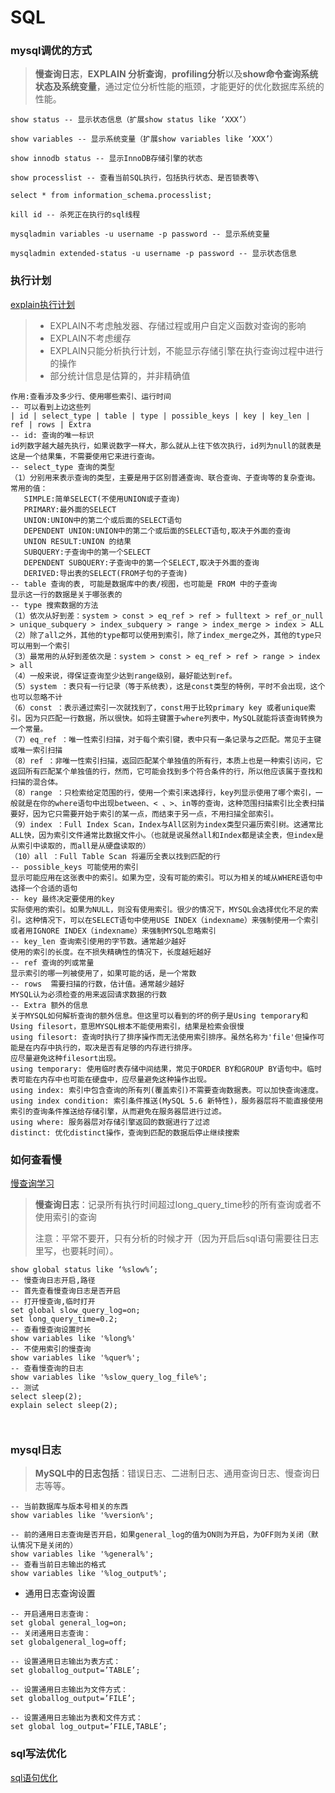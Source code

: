# SQL

### mysql调优的方式

>**慢查询日志**，**EXPLAIN 分析查询**，**profiling分析**以及**show命令查询系统状态及系统变量**，通过定位分析性能的瓶颈，才能更好的优化数据库系统的性能。

```mysql
show status -- 显示状态信息（扩展show status like ‘XXX’）

show variables -- 显示系统变量（扩展show variables like ‘XXX’）

show innodb status -- 显示InnoDB存储引擎的状态

show processlist -- 查看当前SQL执行，包括执行状态、是否锁表等\

select * from information_schema.processlist;

kill id -- 杀死正在执行的sql线程

mysqladmin variables -u username -p password -- 显示系统变量

mysqladmin extended-status -u username -p password -- 显示状态信息
```

### 执行计划

[explain执行计划](https://www.cnblogs.com/xiaoboluo768/p/5400990.html)

>- EXPLAIN不考虑触发器、存储过程或用户自定义函数对查询的影响
>- EXPLAIN不考虑缓存
>- EXPLAIN只能分析执行计划，不能显示存储引擎在执行查询过程中进行的操作
>- 部分统计信息是估算的，并非精确值

```
作用:查看涉及多少行、使用哪些索引、运行时间
-- 可以看到上边这些列
| id | select_type | table | type | possible_keys | key | key_len | ref | rows | Extra
-- id: 查询的唯一标识
id列数字越大越先执行，如果说数字一样大，那么就从上往下依次执行，id列为null的就表是这是一个结果集，不需要使用它来进行查询。
-- select_type 查询的类型
（1）分别用来表示查询的类型，主要是用于区别普通查询、联合查询、子查询等的复杂查询。
常用的值：
   SIMPLE:简单SELECT(不使用UNION或子查询)
   PRIMARY:最外面的SELECT
   UNION:UNION中的第二个或后面的SELECT语句
   DEPENDENT UNION:UNION中的第二个或后面的SELECT语句,取决于外面的查询
   UNION RESULT:UNION 的结果
   SUBQUERY:子查询中的第一个SELECT
   DEPENDENT SUBQUERY:子查询中的第一个SELECT,取决于外面的查询
   DERIVED:导出表的SELECT(FROM子句的子查询)
-- table 查询的表, 可能是数据库中的表/视图，也可能是 FROM 中的子查询
显示这一行的数据是关于哪张表的
-- type 搜索数据的方法
（1）依次从好到差：system > const > eq_ref > ref > fulltext > ref_or_null > unique_subquery > index_subquery > range > index_merge > index > ALL
（2）除了all之外，其他的type都可以使用到索引，除了index_merge之外，其他的type只可以用到一个索引
（3）最常用的从好到差依次是：system > const > eq_ref > ref > range > index > all
（4）一般来说，得保证查询至少达到range级别，最好能达到ref。
（5）system ：表只有一行记录（等于系统表），这是const类型的特例，平时不会出现，这个也可以忽略不计
（6）const ：表示通过索引一次就找到了，const用于比较primary key 或者unique索引。因为只匹配一行数据，所以很快。如将主键置于where列表中，MySQL就能将该查询转换为一个常量。 
（7）eq_ref ：唯一性索引扫描，对于每个索引键，表中只有一条记录与之匹配。常见于主键或唯一索引扫描
（8）ref ：非唯一性索引扫描，返回匹配某个单独值的所有行，本质上也是一种索引访问，它返回所有匹配某个单独值的行，然而，它可能会找到多个符合条件的行，所以他应该属于查找和扫描的混合体。
（8）range ：只检索给定范围的行，使用一个索引来选择行，key列显示使用了哪个索引，一般就是在你的where语句中出现between、< 、>、in等的查询，这种范围扫描索引比全表扫描要好，因为它只需要开始于索引的某一点，而结束于另一点，不用扫描全部索引。
（9）index ：Full Index Scan，Index与All区别为index类型只遍历索引树。这通常比ALL快，因为索引文件通常比数据文件小。（也就是说虽然all和Index都是读全表，但index是从索引中读取的，而all是从硬盘读取的）
（10）all ：Full Table Scan 将遍历全表以找到匹配的行 
-- possible_keys 可能使用的索引
显示可能应用在这张表中的索引。如果为空，没有可能的索引。可以为相关的域从WHERE语句中选择一个合适的语句
-- key 最终决定要使用的key
实际使用的索引。如果为NULL，则没有使用索引。很少的情况下，MYSQL会选择优化不足的索引。这种情况下，可以在SELECT语句中使用USE INDEX（indexname）来强制使用一个索引或者用IGNORE INDEX（indexname）来强制MYSQL忽略索引
-- key_len 查询索引使用的字节数。通常越少越好
使用的索引的长度。在不损失精确性的情况下，长度越短越好
-- ref 查询的列或常量
显示索引的哪一列被使用了，如果可能的话，是一个常数
-- rows  需要扫描的行数，估计值。通常越少越好
MYSQL认为必须检查的用来返回请求数据的行数
-- Extra 额外的信息
关于MYSQL如何解析查询的额外信息。但这里可以看到的坏的例子是Using temporary和Using filesort，意思MYSQL根本不能使用索引，结果是检索会很慢
using filesort: 查询时执行了排序操作而无法使用索引排序。虽然名称为'file'但操作可能是在内存中执行的，取决是否有足够的内存进行排序。
应尽量避免这种filesort出现。
using temporary: 使用临时表存储中间结果，常见于ORDER BY和GROUP BY语句中。临时表可能在内存中也可能在硬盘中，应尽量避免这种操作出现。
using index: 索引中包含查询的所有列(覆盖索引)不需要查询数据表。可以加快查询速度。
using index condition: 索引条件推送(MySQL 5.6 新特性)，服务器层将不能直接使用索引的查询条件推送给存储引擎，从而避免在服务器层进行过滤。
using where: 服务器层对存储引擎返回的数据进行了过滤
distinct: 优化distinct操作，查询到匹配的数据后停止继续搜索
```

### 如何查看慢

[慢查询学习](https://blog.csdn.net/qq_33862644/article/details/79821134)

>**慢查询日志**：记录所有执行时间超过long_query_time秒的所有查询或者不使用索引的查询
>
>注意：平常不要开，只有分析的时候才开（因为开启后sql语句需要往日志里写，也要耗时间）。

```mysql
show global status like ‘%slow%’;
-- 慢查询日志开启,路径
-- 首先查看慢查询日志是否开启
-- 打开慢查询,临时打开
set global slow_query_log=on; 
set long_query_time=0.2;  
-- 查看慢查询设置时长
show variables like '%long%'
-- 不使用索引的慢查询
show variables like '%quer%';
-- 查看慢查询的日志
show variables like '%slow_query_log_file%';
-- 测试
select sleep(2);
explain select sleep(2);



```

### mysql日志

>**MySQL中的日志包括**：错误日志、二进制日志、通用查询日志、慢查询日志等等。

```mysql
-- 当前数据库与版本号相关的东西
show variables like '%version%';

-- 前的通用日志查询是否开启，如果general_log的值为ON则为开启，为OFF则为关闭（默认情况下是关闭的）
show variables like '%general%';
-- 查看当前日志输出的格式
show variables like '%log_output%';
```

* 通用日志查询设置

```mysql
-- 开启通用日志查询： 
set global general_log=on;
-- 关闭通用日志查询： 
set globalgeneral_log=off;

-- 设置通用日志输出为表方式： 
set globallog_output=’TABLE’;

-- 设置通用日志输出为文件方式： 
set globallog_output=’FILE’;

-- 设置通用日志输出为表和文件方式：
set global log_output=’FILE,TABLE’;
```

### sql写法优化

[sql语句优化](https://blog.csdn.net/qq_38789941/article/details/83744271)

